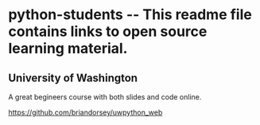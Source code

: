 python-students -- This readme file contains links to open source learning material.
====================================

## University of Washington

A great begineers course with both slides and code online.

https://github.com/briandorsey/uwpython_web

